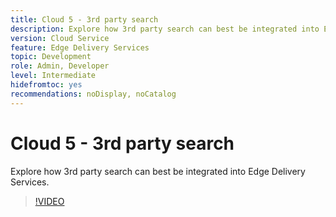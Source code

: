 ```yaml
---
title: Cloud 5 - 3rd party search
description: Explore how 3rd party search can best be integrated into Edge Delivery Services.
version: Cloud Service
feature: Edge Delivery Services
topic: Development
role: Admin, Developer
level: Intermediate
hidefromtoc: yes
recommendations: noDisplay, noCatalog
---
```

# Cloud 5 - 3rd party search

Explore how 3rd party search can best be integrated into Edge Delivery Services.

>[!VIDEO](https://video.tv.adobe.com/v/3427040?quality=12&learn=on)


